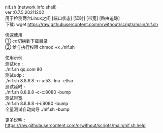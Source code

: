 nif.sh (network info shell)  
ver :0.7.5.20211202  
用于检测两台Linux之间 [端口状态] [延时] [带宽] [路由追踪]  
下载: wget https://raw.githubusercontent.com/orwithout/scripts/main/nif.sh  
  
快速使用  
① cd切换到下载目录  
② 给与执行权限 chmod +x ./nif.sh  
  
使用示例  
测试tcp :  
./nif.sh qq.com 80  
测试udp :  
./nif.sh 8.8.8.8 -n-u:53 -lnu -etlso  
测试延时 :  
./nif.sh 8.8.8.8 -c-c:8080 -bump  
测试带宽  
./nif.sh 8.8.8.8 -i-i:8080 -bump  
全量测试自动向导
./nif.sh -bump  
  
更多说明 :  
https://raw.githubusercontent.com/orwithout/scripts/main/nif.sh.help  
